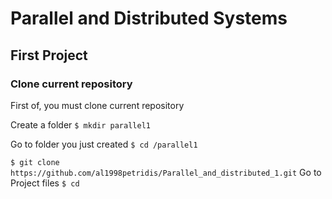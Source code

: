 # Parallel and Distributed Systems 
## First Project
### Clone current repository
First of, you must clone current repository

Create a folder ``` $ mkdir parallel1 ```

Go to folder you just created ``` $ cd /parallel1 ```

``` $ git clone https://github.com/al1998petridis/Parallel_and_distributed_1.git ``` 
Go to Project files ``` $ cd  ```
